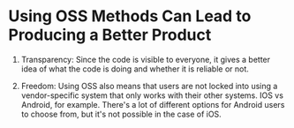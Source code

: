 # Using OSS Methods Can Lead to Producing a Better Product

1. Transparency: Since the code is visible to everyone, 
   it gives a better idea of what the code is doing and whether 
   it is reliable or not.

2. Freedom: Using OSS also means that users are not locked into 
   using a vendor-specific system that only works with their other 
   systems.
   IOS vs Android, for example. There's a lot of different options 
   for Android users to choose from, but it's not possible in the case of 
   iOS.
